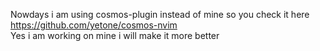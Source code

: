 Nowdays i am using cosmos-plugin instead of mine so you check it here https://github.com/yetone/cosmos-nvim   
Yes i am working on mine i will make it more better 
